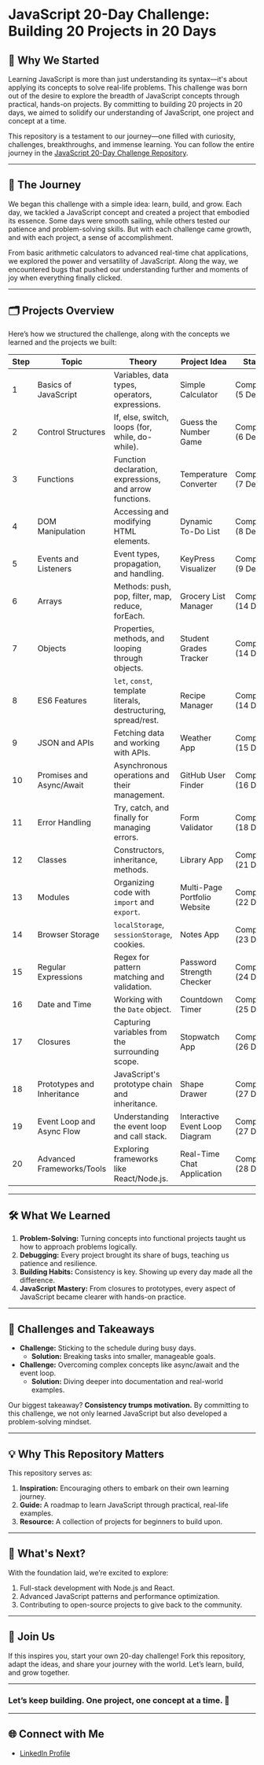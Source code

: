 # JavaScript 20-Day Challenge: Building 20 Projects in 20 Days

## 🎯 **Why We Started**
Learning JavaScript is more than just understanding its syntax—it's about applying its concepts to solve real-life problems. This challenge was born out of the desire to explore the breadth of JavaScript concepts through practical, hands-on projects. By committing to building 20 projects in 20 days, we aimed to solidify our understanding of JavaScript, one project and concept at a time.

This repository is a testament to our journey—one filled with curiosity, challenges, breakthroughs, and immense learning. You can follow the entire journey in the [JavaScript 20-Day Challenge Repository](https://github.com/mayurbadgujar03/JavaScript-20-Day-Challenge-Building-20-Basic-Projects/tree/main).

---

## 📖 **The Journey**
We began this challenge with a simple idea: learn, build, and grow. Each day, we tackled a JavaScript concept and created a project that embodied its essence. Some days were smooth sailing, while others tested our patience and problem-solving skills. But with each challenge came growth, and with each project, a sense of accomplishment.

From basic arithmetic calculators to advanced real-time chat applications, we explored the power and versatility of JavaScript. Along the way, we encountered bugs that pushed our understanding further and moments of joy when everything finally clicked. 

---

## 🗂️ **Projects Overview**
Here’s how we structured the challenge, along with the concepts we learned and the projects we built:

| **Step** | **Topic**                | **Theory**                                                     | **Project Idea**                                           | **Status**           |
|----------|--------------------------|----------------------------------------------------------------|-----------------------------------------------------------|----------------------|
| 1        | Basics of JavaScript     | Variables, data types, operators, expressions.                | Simple Calculator                                         | Completed (5 Dec)    |
| 2        | Control Structures       | If, else, switch, loops (for, while, do-while).               | Guess the Number Game                                     | Completed (6 Dec)    |
| 3        | Functions                | Function declaration, expressions, and arrow functions.       | Temperature Converter                                     | Completed (7 Dec)    |
| 4        | DOM Manipulation         | Accessing and modifying HTML elements.                        | Dynamic To-Do List                                        | Completed (8 Dec)    |
| 5        | Events and Listeners     | Event types, propagation, and handling.                       | KeyPress Visualizer                                       | Completed (9 Dec)    |
| 6        | Arrays                   | Methods: push, pop, filter, map, reduce, forEach.             | Grocery List Manager                                      | Completed (14 Dec)   |
| 7        | Objects                  | Properties, methods, and looping through objects.             | Student Grades Tracker                                    | Completed (14 Dec)   |
| 8        | ES6 Features             | `let`, `const`, template literals, destructuring, spread/rest.| Recipe Manager                                            | Completed (14 Dec)   |
| 9        | JSON and APIs            | Fetching data and working with APIs.                          | Weather App                                               | Completed (15 Dec)   |
| 10       | Promises and Async/Await | Asynchronous operations and their management.                 | GitHub User Finder                                        | Completed (16 Dec)   |
| 11       | Error Handling           | Try, catch, and finally for managing errors.                  | Form Validator                                            | Completed (18 Dec)   |
| 12       | Classes                  | Constructors, inheritance, methods.                           | Library App                                               | Completed (21 Dec)   |
| 13       | Modules                  | Organizing code with `import` and `export`.                   | Multi-Page Portfolio Website                              | Completed (22 Dec)   |
| 14       | Browser Storage          | `localStorage`, `sessionStorage`, cookies.                    | Notes App                                                 | Completed (23 Dec)   |
| 15       | Regular Expressions      | Regex for pattern matching and validation.                    | Password Strength Checker                                 | Completed (24 Dec)   |
| 16       | Date and Time            | Working with the `Date` object.                               | Countdown Timer                                           | Completed (25 Dec)   |
| 17       | Closures                 | Capturing variables from the surrounding scope.               | Stopwatch App                                             | Completed (26 Dec)   |
| 18       | Prototypes and Inheritance | JavaScript's prototype chain and inheritance.               | Shape Drawer                                              | Completed (27 Dec)   |
| 19       | Event Loop and Async Flow | Understanding the event loop and call stack.                 | Interactive Event Loop Diagram                            | Completed (27 Dec)   |
| 20       | Advanced Frameworks/Tools | Exploring frameworks like React/Node.js.                     | Real-Time Chat Application                                | Completed (28 Dec)   |

---

## 🛠️ **What We Learned**
1. **Problem-Solving:** Turning concepts into functional projects taught us how to approach problems logically.
2. **Debugging:** Every project brought its share of bugs, teaching us patience and resilience.
3. **Building Habits:** Consistency is key. Showing up every day made all the difference.
4. **JavaScript Mastery:** From closures to prototypes, every aspect of JavaScript became clearer with hands-on practice.

---

## 🌟 **Challenges and Takeaways**
- **Challenge:** Sticking to the schedule during busy days.
  - **Solution:** Breaking tasks into smaller, manageable goals.
- **Challenge:** Overcoming complex concepts like async/await and the event loop.
  - **Solution:** Diving deeper into documentation and real-world examples.

Our biggest takeaway? **Consistency trumps motivation.** By committing to this challenge, we not only learned JavaScript but also developed a problem-solving mindset.

---

## 💡 **Why This Repository Matters**
This repository serves as:
1. **Inspiration:** Encouraging others to embark on their own learning journey.
2. **Guide:** A roadmap to learn JavaScript through practical, real-life examples.
3. **Resource:** A collection of projects for beginners to build upon.

---

## 🚀 **What's Next?**
With the foundation laid, we’re excited to explore:
1. Full-stack development with Node.js and React.
2. Advanced JavaScript patterns and performance optimization.
3. Contributing to open-source projects to give back to the community.

---

## 🙌 **Join Us**
If this inspires you, start your own 20-day challenge! Fork this repository, adapt the ideas, and share your journey with the world. Let’s learn, build, and grow together.

--- 

### **Let’s keep building. One project, one concept at a time.** 🚀

---

## 🌐 **Connect with Me**
- [LinkedIn Profile](https://www.linkedin.com/in/mayur-badgujar-060a7927b/)
